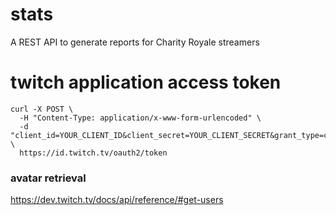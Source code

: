 # stats
A REST API to generate reports for Charity Royale streamers

# twitch application access token
```
curl -X POST \
  -H "Content-Type: application/x-www-form-urlencoded" \
  -d "client_id=YOUR_CLIENT_ID&client_secret=YOUR_CLIENT_SECRET&grant_type=client_credentials" \
  https://id.twitch.tv/oauth2/token
  ```

### avatar retrieval
https://dev.twitch.tv/docs/api/reference/#get-users  